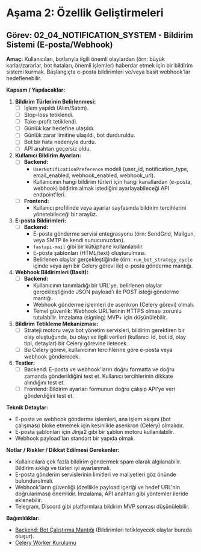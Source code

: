 # Aşama 2: Özellik Geliştirmeleri

## Görev: 02_04_NOTIFICATION_SYSTEM - Bildirim Sistemi (E-posta/Webhook)

**Amaç:** Kullanıcıları, botlarıyla ilgili önemli olaylardan (örn: büyük karlar/zararlar, bot hataları, önemli işlemler) haberdar etmek için bir bildirim sistemi kurmak. Başlangıçta e-posta bildirimleri ve/veya basit webhook'lar hedeflenebilir.

**Kapsam / Yapılacaklar:**

1. **Bildirim Türlerinin Belirlenmesi:**
    - [ ] İşlem yapıldı (Alım/Satım).
    - [ ] Stop-loss tetiklendi.
    - [ ] Take-profit tetiklendi.
    - [ ] Günlük kar hedefine ulaşıldı.
    - [ ] Günlük zarar limitine ulaşıldı, bot durduruldu.
    - [ ] Bot bir hata nedeniyle durdu.
    - [ ] API anahtarı geçersiz oldu.
2. **Kullanıcı Bildirim Ayarları:**
    - [ ] **Backend:**
        - `UserNotificationPreference` modeli (user_id, notification_type, email_enabled, webhook_enabled, webhook_url).
        - Kullanıcının hangi bildirim türleri için hangi kanallardan (e-posta, webhook) bildirim almak istediğini ayarlayabileceği API endpoint'leri.
    - [ ] **Frontend:**
        - Kullanıcı profilinde veya ayarlar sayfasında bildirim tercihlerini yönetebileceği bir arayüz.
3. **E-posta Bildirimleri:**
    - [ ] **Backend:**
        - E-posta gönderme servisi entegrasyonu (örn: SendGrid, Mailgun, veya SMTP ile kendi sunucunuzdan).
        - `fastapi-mail` gibi bir kütüphane kullanılabilir.
        - E-posta şablonları (HTML/text) oluşturulması.
        - Belirlenen olaylar gerçekleştiğinde (örn: `run_bot_strategy_cycle` içinde veya ayrı bir Celery görevi ile) e-posta gönderme mantığı.
4. **Webhook Bildirimleri (Basit):**
    - [ ] **Backend:**
        - Kullanıcının tanımladığı bir URL'ye, belirlenen olaylar gerçekleştiğinde JSON payload'ı ile POST isteği gönderme mantığı.
        - Webhook gönderme işlemleri de asenkron (Celery görevi) olmalı.
        - Temel güvenlik: Webhook URL'lerinin HTTPS olması zorunlu tutulabilir. İmzalama (signing) MVP+ için düşünülebilir.
5. **Bildirim Tetikleme Mekanizması:**
    - [ ] Strateji motoru veya bot yönetim servisleri, bildirim gerektiren bir olay oluştuğunda, bu olayı ve ilgili verileri (kullanıcı id, bot id, olay tipi, detaylar) bir Celery görevine iletecek.
    - [ ] Bu Celery görevi, kullanıcının tercihlerine göre e-posta veya webhook gönderecek.
6. **Testler:**
    - [ ] Backend: E-posta ve webhook'ların doğru formatta ve doğru zamanda gönderildiğini test et. Kullanıcı tercihlerinin dikkate alındığını test et.
    - [ ] Frontend: Bildirim ayarları formunun doğru çalışıp API'ye veri gönderdiğini test et.

**Teknik Detaylar:**
- E-posta ve webhook gönderme işlemleri, ana işlem akışını (bot çalışması) bloke etmemek için kesinlikle asenkron (Celery) olmalıdır.
- E-posta şablonları için Jinja2 gibi bir şablon motoru kullanılabilir.
- Webhook payload'ları standart bir yapıda olmalı.

**Notlar / Riskler / Dikkat Edilmesi Gerekenler:**
- Kullanıcılara çok fazla bildirim göndermek spam olarak algılanabilir. Bildirim sıklığı ve türleri iyi ayarlanmalı.
- E-posta gönderim servislerinin limitleri ve maliyetleri göz önünde bulundurulmalı.
- Webhook'ların güvenliği (özellikle payload içeriği ve hedef URL'nin doğrulanması) önemlidir. İmzalama, API anahtarı gibi yöntemler ileride eklenebilir.
- Telegram, Discord gibi platformlara bildirim MVP sonrası düşünülebilir.

**Bağımlılıklar:**
- [Backend: Bot Çalıştırma Mantığı](../01_MVP_DEVELOPMENT/01_06_BACKEND_BOT_EXECUTION_LOGIC.md) (Bildirimleri tetikleyecek olaylar burada oluşur).
- [Celery Worker Kurulumu](../01_MVP_DEVELOPMENT/01_05_BACKEND_CELERY_WORKER_SETUP.md)